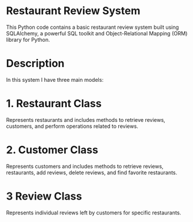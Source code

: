 # Restaurant Review System

This Python code contains a basic restaurant review system built using SQLAlchemy, a powerful SQL toolkit and Object-Relational Mapping (ORM) library for Python.

# Description
In this system I have three main models:

# 1. Restaurant Class
Represents restaurants and includes methods to retrieve reviews, customers, and perform operations related to reviews.

# 2. Customer Class
Represents customers and includes methods to retrieve reviews, restaurants, add reviews, delete reviews, and find favorite restaurants.

# 3 Review Class
Represents individual reviews left by customers for specific restaurants.